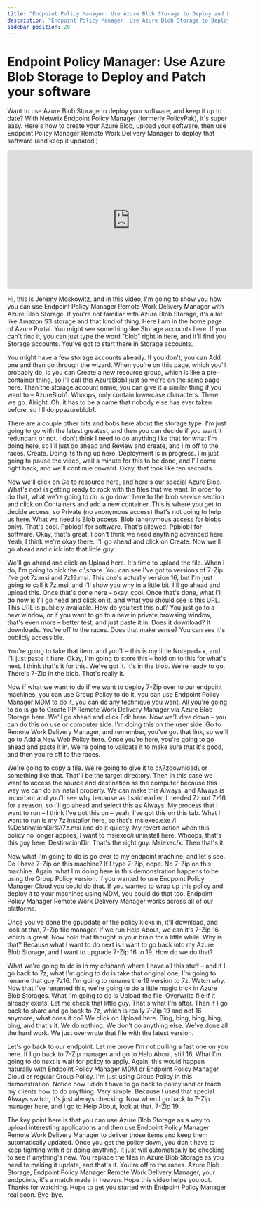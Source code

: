 ```yaml
---
title: "Endpoint Policy Manager: Use Azure Blob Storage to Deploy and Patch your software"
description: "Endpoint Policy Manager: Use Azure Blob Storage to Deploy and Patch your software"
sidebar_position: 20
---
```

# Endpoint Policy Manager: Use Azure Blob Storage to Deploy and Patch your software

Want to use Azure Blob Storage to deploy your software, and keep it up to date? With Netwrix
Endpoint Policy Manager (formerly PolicyPak), it's super easy. Here's how to create your Azure Blob,
upload your software, then use Endpoint Policy Manager Remote Work Delivery Manager to deploy that
software (and keep it updated.)

<iframe width="560" height="315" src="https://www.youtube.com/embed/GPvAJLQEbVc" title="Endpoint Policy Manager: Use Azure Blob Storage to Deploy and Patch your software" frameborder="0" allow="accelerometer; autoplay; clipboard-write; encrypted-media; gyroscope; picture-in-picture; web-share" allowfullscreen="1"></iframe>

Hi, this is Jeremy Moskowitz, and in this video, I'm going to show you how you can use Endpoint
Policy Manager Remote Work Delivery Manager with Azure Blob Storage. If you're not familiar with
Azure Blob Storage, it's a lot like Amazon S3 storage and that kind of thing. Here I am in the home
page of Azure Portal. You might see something like Storage accounts here. If you can't find it, you
can just type the word "blob" right in here, and it'll find you Storage accounts. You've got to
start there in Storage accounts.

You might have a few storage accounts already. If you don't, you can Add one and then go through the
wizard. When you're on this page, which you'll probably do, is you can Create a new resource group,
which is like a pre- container thing, so I'll call this AzureBlob1 just so we're on the same page
here. Then the storage account name, you can give it a similar thing if you want to – AzureBlob1.
Whoops, only contain lowercase characters. There we go. Alright. Oh, it has to be a name that nobody
else has ever taken before, so I'll do ppazureblob1.

There are a couple other bits and bobs here about the storage type. I'm just going to go with the
latest greatest, and then you can decide if you want it redundant or not. I don't think I need to do
anything like that for what I'm doing here, so I'll just go ahead and Review and create, and I'm off
to the races. Create. Doing its thing up here. Deployment is in progress. I'm just going to pause
the video, wait a minute for this to be done, and I'll come right back, and we'll continue onward.
Okay, that took like ten seconds.

Now we'll click on Go to resource here, and here's our special Azure Blob. What's next is getting
ready to rock with the files that we want. In order to do that, what we're going to do is go down
here to the blob service section and click on Containers and add a new container. This is where you
get to decide access, so Private (no anonymous access) that's not going to help us here. What we
need is Blob access, Blob (anonymous access for blobs only). That's cool. Ppblob1 for software.
That's allowed. Ppblob1 for software. Okay, that's great. I don't think we need anything advanced
here. Yeah, I think we're okay there. I'll go ahead and click on Create. Now we'll go ahead and
click into that little guy.

We'll go ahead and click on Upload here. It's time to upload the file. When I do, I'm going to pick
the c:\share. You can see I've got to versions of 7-Zip. I've got 7z.msi and 7z19.msi. This one's
actually version 16, but I'm just going to call it 7z.msi, and I'll show you why in a little bit.
I'll go ahead and upload this. Once that's done here – okay, cool. Once that's done, what I'll do
now is I'll go head and click on it, and what you should see is this URL. This URL is publicly
available. How do you test this out? You just go to a new window, or if you want to go to a new in
private browsing window, that's even more – better test, and just paste it in. Does it download? It
downloads. You're off to the races. Does that make sense? You can see it's publicly accessible.

You're going to take that item, and you'll – this is my little Notepad++, and I'll just paste it
here. Okay, I'm going to store this – hold on to this for what's next. I think that's it for this.
We've got it. It's in the blob. We're ready to go. There's 7-Zip in the blob. That's really it.

Now if what we want to do if we want to deploy 7-Zip over to our endpoint machines, you can use
Group Policy to do it, you can use Endpoint Policy Manager MDM to do it, you can do any technique
you want. All you're going to do is go to Create PP Remote Work Delivery Manager via Azure Blob
Storage here. We'll go ahead and click Edit here. Now we'll dive down – you can do this on use or
computer side. I'm doing this on the user side. Go to Remote Work Delivery Manager, and remember,
you've got that link, so we'll go to Add a New Web Policy here. Once you're here, you're going to go
ahead and paste it in. We're going to validate it to make sure that it's good, and then you're off
to the races.

We're going to copy a file. We're going to give it to c:\7zdownload\ or something like that. That'll
be the target directory. Then in this case we want to access the source and destination as the
computer because this way we can do an install properly. We can make this Always, and Always is
important and you'll see why because as I said earlier, I needed 7z not 7z16 for a reason, so I'll
go ahead and select this as Always. My process that I want to run – I think I've got this on – yeah,
I've got this on this tab. What I want to run is my 7z installer here, so that's msiexec.exe /i
%DestinationDir%\7z.msi and do it quietly. My revert action when this policy no longer applies, I
want to msiexec/i uninstall here. Whoops, that's this guy here, DestinationDir. That's the right
guy. Msiexec/x. Then that's it.

Now what I'm going to do is go over to my endpoint machine, and let's see. Do I have 7-Zip on this
machine? If I type 7-Zip, nope. No 7-Zip on this machine. Again, what I'm doing here in this
demonstration happens to be using the Group Policy version. If you wanted to use Endpoint Policy
Manager Cloud you could do that. If you wanted to wrap up this policy and deploy it to your machines
using MDM, you could do that too. Endpoint Policy Manager Remote Work Delivery Manager works across
all of our platforms.

Once you've done the gpupdate or the policy kicks in, it'll download, and look at that, 7-Zip file
manager. If we run Help About, we can it's 7-Zip 16, which is great. Now hold that thought in your
brain for a little while. Why is that? Because what I want to do next is I want to go back into my
Azure Blob Storage, and I want to upgrade 7-Zip 16 to 19. How do we do that?

What we're going to do is in my c:\share\ where I have all this stuff – and if I go back to 7z, what
I'm going to do is take that original one, I'm going to rename that guy 7z16. I'm going to rename
the 19 version to 7z. Watch why. Now that I've renamed this, we're going to do a little magic trick
in Azure Blob Storages. What I'm going to do is Upload the file. Overwrite file if it already
exists. Let me check that little guy. That's what I'm after. Then if I go back to share and go back
to 7z, which is really 7-Zip 19 and not 16 anymore, what does it do? We click on Upload here. Bing,
bing, bing, bing, bing, and that's it. We do nothing. We don't do anything else. We've done all the
hard work. We just overwrote that file with the latest version.

Let's go back to our endpoint. Let me prove I'm not pulling a fast one on you here. If I go back to
7-Zip manager and go to Help About, still 16. What I'm going to do next is wait for policy to apply.
Again, this would happen naturally with Endpoint Policy Manager MDM or Endpoint Policy Manager Cloud
or regular Group Policy. I'm just using Group Policy in this demonstration. Notice how I didn't have
to go back to policy land or teach my clients how to do anything. Very simple. Because I used that
special Always switch, it's just always checking. Now when I go back to 7-Zip manager here, and I go
to Help About, look at that. 7-Zip 19.

The key point here is that you can use Azure Blob Storage as a way to upload interesting
applications and then use Endpoint Policy Manager Remote Work Delivery Manager to deliver those
items and keep them automatically updated. Once you get the policy down, you don't have to keep
fighting with it or doing anything. It just will automatically be checking to see if anything's new.
You replace the files in Azure Blob Storage as you need to making it update, and that's it. You're
off to the races. Azure Blob Storage, Endpoint Policy Manager Remote Work Delivery Manager, your
endpoints, it's a match made in heaven. Hope this video helps you out. Thanks for watching. Hope to
get you started with Endpoint Policy Manager real soon. Bye-bye.
